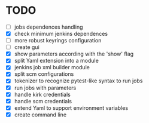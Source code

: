 
TODO
====

- [ ] jobs dependences handling
- [x] check minimum jenkins dependences
- [ ] more robust keyrings configuration
- [ ] create gui
- [x] show parameters according with the 'show' flag
- [x] split Yaml extension into a module
- [x] jenkins job xml builder module
- [x] split scm configurations
- [x] tokenizer to recognize pytest-like syntax to run jobs
- [x] run jobs with parameters
- [x] handle kirk credentials
- [x] handle scm credentials
- [x] extend Yaml to support environment variables
- [x] create command line
